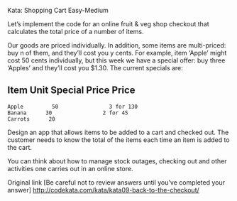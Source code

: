 Kata: Shopping Cart
Easy-Medium

Let’s implement the code for an online fruit & veg shop checkout that calculates the total price of a number of items. 

Our goods are priced individually. In addition, some items are multi-priced: buy n of them, and they’ll cost you y cents. For example, item ‘Apple’ might cost 50 cents individually, but this week we have a special offer: buy three ‘Apples’ and they’ll cost you $1.30. 
The current specials are:

 Item             Unit              Special
                     Price            Price
  ---------------------------------------------------
    Apple         50                3 for 130
    Banana      30                2 for 45
    Carrots      20


Design an app that allows items to be added to a cart and checked out. The customer needs to know the total of the items each time an item is added to the cart.

You can think about how to manage stock outages, checking out and other activities one carries out in an online store.


Original link [Be careful not to review answers until you’ve completed your answer]
http://codekata.com/kata/kata09-back-to-the-checkout/
